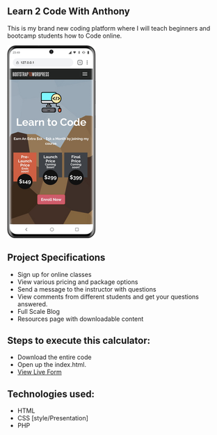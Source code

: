
## Learn 2 Code With Anthony

This is my brand new coding platform where I will teach beginners and bootcamp students how to Code online.

![photo-img](phone.png)

## Project Specifications

- Sign up for online classes
- View various pricing and package options
- Send a message to the instructor with questions
- View comments from different students and get your questions answered.
- Full Scale Blog 
- Resources page with downloadable content

## Steps to execute this calculator:
- Download the entire code 
- Open up the index.html.
- [View Live Form](https://github.com/anthonys1760/Learn2CodeWithAnthony)

## Technologies used: 
- HTML
- CSS [style/Presentation]
- PHP
